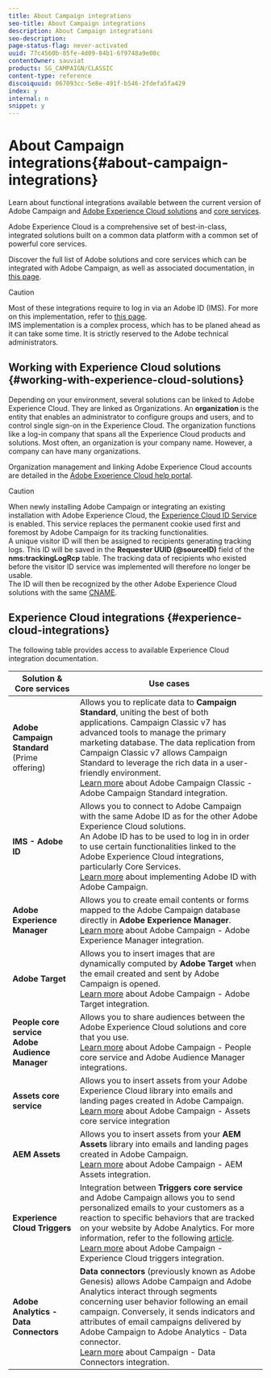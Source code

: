 ```yaml
---
title: About Campaign integrations
seo-title: About Campaign integrations
description: About Campaign integrations
seo-description: 
page-status-flag: never-activated
uuid: 77c4560b-85fe-4d09-84b1-6f9748a9e00c
contentOwner: sauviat
products: SG_CAMPAIGN/CLASSIC
content-type: reference
discoiquuid: 067093cc-5e8e-491f-b546-2fdefa5fa429
index: y
internal: n
snippet: y
---
```


# About Campaign integrations{#about-campaign-integrations}

Learn about functional integrations available between the current version of Adobe Campaign and [Adobe Experience Cloud solutions](https://marketing.adobe.com/resources/help/en_US/mcloud/marketing-cloud-integrations.html) and [core services](https://marketing.adobe.com/resources/help/en_US/mcloud/core-services-landing.html).

Adobe Experience Cloud is a comprehensive set of best-in-class, integrated solutions built on a common data platform with a common set of powerful core services.

Discover the full list of Adobe solutions and core services which can be integrated with Adobe Campaign, as well as associated documentation, in [this page](../../integrations/using/about-campaign-integrations.md#experience-cloud-integrations).

>[!CAUTION]
>
>Most of these integrations require to log in via an Adobe ID (IMS). For more on this implementation, refer to [this page](../../integrations/using/about-adobe-id.md).   
>IMS implementation is a complex process, which has to be planed ahead as it can take some time. It is strictly reserved to the Adobe technical administrators.

## Working with Experience Cloud solutions {#working-with-experience-cloud-solutions}

Depending on your environment, several solutions can be linked to Adobe Experience Cloud. They are linked as Organizations. An **organization** is the entity that enables an administrator to configure groups and users, and to control single sign-on in the Experience Cloud. The organization functions like a log-in company that spans all the Experience Cloud products and solutions. Most often, an organization is your company name. However, a company can have many organizations.

Organization management and linking Adobe Experience Cloud accounts are detailed in the [Adobe Experience Cloud help portal](https://marketing.adobe.com/resources/help/en_US/mcloud/organizations.html).

>[!CAUTION]
>
>When newly installing Adobe Campaign or integrating an existing installation with Adobe Experience Cloud, the [Experience Cloud ID Service](https://marketing.adobe.com/resources/help/en_US/mcvid/) is enabled. This service replaces the permanent cookie used first and foremost by Adobe Campaign for its tracking functionalities.  
>A unique visitor ID will then be assigned to recipients generating tracking logs. This ID will be saved in the **Requester UUID (@sourceID)** field of the **nms:trackingLogRcp** table. The tracking data of recipients who existed before the visitor ID service was implemented will therefore no longer be usable.  
>The ID will then be recognized by the other Adobe Experience Cloud solutions with the same [CNAME](https://marketing.adobe.com/resources/help/en_US/mcvid/mcvid_cname.html).

## Experience Cloud integrations {#experience-cloud-integrations}

The following table provides access to available Experience Cloud integration documentation.

<table> 
 <thead> 
  <tr> 
   <th> Solution &amp; Core services<br /> </th> 
   <th> Use cases<br /> </th> 
  </tr> 
 </thead> 
 <tbody> 
  <tr> 
   <td> <strong>Adobe Campaign Standard</strong> (Prime offering)<br /> </td> 
   <td> Allows you to replicate data to <strong>Campaign Standard</strong>, uniting the best of both applications. Campaign Classic v7 has advanced tools to manage the primary marketing database. The data replication from Campaign Classic v7 allows Campaign Standard to leverage the rich data in a user-friendly environment.<br /> <a href="../../integrations/using/acs-connector-principles-and-data-cycle.md">Learn more</a> about Adobe Campaign Classic - Adobe Campaign Standard integration.<br /> </td> 
  </tr> 
  <tr> 
   <td> <strong>IMS - Adobe ID</strong><br /> </td> 
   <td> Allows you to connect to Adobe Campaign with the same Adobe ID as for the other Adobe Experience Cloud solutions.<br /> An Adobe ID has to be used to log in in order to use certain functionalities linked to the Adobe Experience Cloud integrations, particularly Core Services.<br /> <a href="../../integrations/using/about-adobe-id.md">Learn more</a> about implementing Adobe ID with Adobe Campaign.<br /> </td> 
  </tr> 
  <tr> 
   <td> <strong>Adobe Experience Manager</strong><br /> </td> 
   <td> Allows you to create email contents or forms mapped to the Adobe Campaign database directly in <strong>Adobe Experience Manager</strong>.<br /> <a href="../../integrations/using/about-adobe-experience-manager.md">Learn more</a> about Adobe Campaign - Adobe Experience Manager integration.<br /> </td> 
  </tr> 
  <tr> 
   <td> <strong>Adobe Target</strong><br /> </td> 
   <td> Allows you to insert images that are dynamically computed by <strong>Adobe Target</strong> when the email created and sent by Adobe Campaign is opened.<br /> <a href="../../integrations/using/integrating-with-adobe-target.md">Learn more</a> about Adobe Campaign - Adobe Target integration.<br /> </td> 
  </tr> 
  <tr> 
   <td> <strong>People core service</strong><br /> <strong>Adobe Audience Manager</strong><br /> </td> 
   <td> Allows you to share audiences between the Adobe Experience Cloud solutions and core that you use.<br /> <a href="../../integrations/using/sharing-audiences-with-adobe-experience-cloud.md">Learn more</a> about Adobe Campaign - People core service and Adobe Audience Manager integrations.<br /> </td> 
  </tr> 
  <tr> 
   <td> <strong>Assets core service</strong><br /> </td> 
   <td> Allows you to insert assets from your Adobe Experience Cloud library into emails and landing pages created in Adobe Campaign.<br /> <a href="../../integrations/using/configuring-access-to-assets.md#integrating-with-experience-cloud-assets">Learn more</a> about Adobe Campaign - Assets core service integration<br /> </td> 
  </tr> 
  <tr> 
   <td> <strong>AEM Assets</strong><br /> </td> 
   <td> Allows you to insert assets from your <strong>AEM Assets</strong> library into emails and landing pages created in Adobe Campaign.<br /> <a href="../../integrations/using/configuring-access-to-assets.md#integrating-with-aem-assets">Learn more</a> about Adobe Campaign - AEM Assets integration.<br /> </td> 
  </tr> 
  <tr> 
   <td> <strong>Experience Cloud Triggers</strong><br /> </td> 
   <td> Integration between <strong>Triggers core service</strong> and Adobe Campaign allows you to send personalized emails to your customers as a reaction to specific behaviors that are tracked on your website by Adobe Analytics. For more information, refer to the following <a href="https://helpx.adobe.com/campaign/kb/triggers-and-campaign.html">article</a>.<br /> <a href="https://helpx.adobe.com/campaign/kb/triggers-and-campaign.html">Learn more</a> about Adobe Campaign - Experience Cloud triggers integration.<br /> </td> 
  </tr> 
  <tr> 
   <td> <strong>Adobe Analytics - Data Connectors</strong><br /> </td> 
   <td> <strong>Data connectors</strong> (previously known as Adobe Genesis) allows Adobe Campaign and Adobe Analytics interact through segments concerning user behavior following an email campaign. Conversely, it sends indicators and attributes of email campaigns delivered by Adobe Campaign to Adobe Analytics - Data connector.<br /> <a href="/platform/using/adobe-analytics-data-connector.md">Learn more</a> about Campaign - Data Connectors integration.<br /> </td> 
  </tr> 
 </tbody> 
</table>

